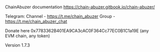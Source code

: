 ChainAbuzer documentation
https://chain-abuzer.gitbook.io/chain-abuzer/

Telegram:
Channel - https://t.me/chain_abuzer
Group - https://t.me/chain_abuzer_chat 

Donate here 0x7783362B401EA9CA3cAC0F364Cc77EC0B1C1a19E (any EVM chain, any token)

Version 1.7.3